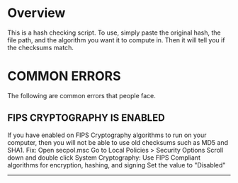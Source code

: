 # Overview
This is a hash checking script. To use, simply paste the original hash, the file path, and the algorithm you want it to compute in. Then it will tell you if the checksums match.

# COMMON ERRORS
The following are common errors that people face.


## FIPS CRYPTOGRAPHY IS ENABLED
If you have enabled on FIPS Cryptography algorithms to run on your computer, then you will not be able to use old checksums such as MD5 and SHA1. 
Fix:
Open secpol.msc
Go to Local Policies > Security Options
Scroll down and double click System Cryptography: Use FIPS Compliant algorithms for encryption, hashing, and signing
Set the value to "Disabled"

---------------------------------------------------------------------------------------------------------------------------------------------------------------------
